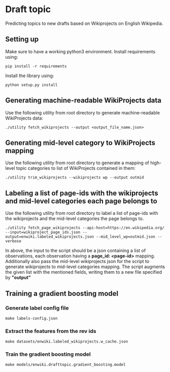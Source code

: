 # Draft topic

Predicting topics to new drafts based on Wikiprojects on English Wikipedia.

## Setting up

Make sure to have a working python3 environment.
Install requirements using:

```
pip install -r requirements
```

Install the library using:

```
python setup.py install
```

## Generating machine-readable WikiProjects data

Use the following utility from root directory to generate machine-readable WikiProjects data:

```
./utility fetch_wikiprojects --output <output_file_name.json>
```

## Generating mid-level category to WikiProjects mapping

Use the following utility from root directory to generate a mapping of high-level topic categories to list of WikiProjects contained in them:

```
./utility trim_wikiprojects --wikiprojects wp --output outmid
```

## Labeling a list of page-ids with the wikiprojects and mid-level categories each page belongs to

Use the following utility from root directory to label a list of page-ids with the wikiprojects and the mid-level categories the page belongs to.

```
./utility fetch_page_wikiprojects --api-host=https://en.wikipedia.org/ --input=wikiproject_page_ids.json --output=enwiki.labeled_wikiprojects.json --mid_level_wp=outmid.json --verbose
```

In above, the input to the script should be a json containing a list of
observations, each observation having a **page\_id: \<page-id\>** mapping.
Additionally also pass the mid-level wikiprojects json for the script to
generate wikiprojects to mid-level categories mapping. The script augments the
given list with the mentioned fields, writing them to a new file specified by
**"output"**

## Training a gradient boosting model

### Generate label config file

```
make labels-config.json
```

### Extract the features from the rev ids

```
make datasets/enwiki.labeled_wikiprojects.w_cache.json
```

### Train the gradient boosting model

```
make models/enwiki.drafttopic.gradient_boosting.model
```
